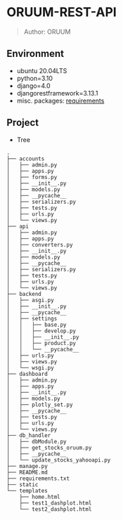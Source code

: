 # ORUUM-REST-API
> Author: ORUUM  

## Environment
- ubuntu 20.04LTS
- python=3.10
- django=4.0
- djangorestframework=3.13.1
- misc. packages: [requirements](./requirements.txt)

## Project
- Tree
```
.
├── accounts
│   ├── admin.py
│   ├── apps.py
│   ├── forms.py
│   ├── __init__.py
│   ├── models.py
│   ├── __pycache__
│   ├── serializers.py
│   ├── tests.py
│   ├── urls.py
│   └── views.py
├── api
│   ├── admin.py
│   ├── apps.py
│   ├── converters.py
│   ├── __init__.py
│   ├── models.py
│   ├── __pycache__
│   ├── serializers.py
│   ├── tests.py
│   ├── urls.py
│   └── views.py
├── backend
│   ├── asgi.py
│   ├── __init__.py
│   ├── __pycache__
│   ├── settings
│   │   ├── base.py
│   │   ├── develop.py
│   │   ├── __init__.py
│   │   ├── product.py
│   │   └── __pycache__
│   ├── urls.py
│   ├── views.py
│   └── wsgi.py
├── dashboard
│   ├── admin.py
│   ├── apps.py
│   ├── __init__.py
│   ├── models.py
│   ├── plotly_set.py
│   ├── __pycache__
│   ├── tests.py
│   ├── urls.py
│   └── views.py
├── db_handler
│   ├── dbModule.py
│   ├── get_stocks_oruum.py
│   ├── __pycache__
│   └── update_stocks_yahooapi.py
├── manage.py
├── README.md
├── requirements.txt
├── static
└── templates
    ├── home.html
    ├── test1_dashplot.html
    └── test2_dashplot.html
```
